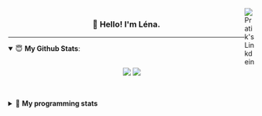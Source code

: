 <!--
<a href="https://twitter.com" target="_blank" rel="nofollow">
 <img align="right" alt="Pratik's Twitter" width="22px" src="https://cdn.jsdelivr.net/npm/simple-icons@v3/icons/twitter.svg" />
</a> 

-->
<a href="https://www.linkedin.com/in/lenagiacalone/" target="_blank" rel="nofollow">
 <img align="right" alt="Pratik's Linkdein" width="22px" src="https://cdn.jsdelivr.net/npm/simple-icons@v3/icons/linkedin.svg" />
</a>



<h3 align="center">👋 Hello! I'm Léna.</h3>

---

<!--
**lgiacalo/lgiacalo** is a ✨ _special_ ✨ repository because its `README.md` (this file) appears on your GitHub profile.

Here are some ideas to get you started:

- 🔭 I’m currently working on ...
- 🌱 I’m currently learning ...
- 👯 I’m looking to collaborate on ...
- 🤔 I’m looking for help with ...
- 💬 Ask me about ...
- 📫 How to reach me: ...
- 😄 Pronouns: ...
- ⚡ Fun fact: ...
-->

<details open>
 <summary> 😇 <b>My Github Stats</b>: </summary>
<br>
<p align = "center">
  <img src = "https://github-readme-stats.vercel.app/api?username=lgiacalo&show_icons=true&theme=nord" width="420">
  <img src = "https://github-readme-stats.vercel.app/api/top-langs/?username=lgiacalo&layout=compact&theme=nord">
</p>
 
<br>
<p align = "center">
  <imp src = "https://github-readme-stats.vercel.app/api/wakatime?username=lgiacalo&theme=nord">
</p>

</details>

<details>
 <summary>🤖 <b>My programming stats</b></summary>
 <br>
 
<!--START_SECTION:waka-->
![Lines of code](https://img.shields.io/badge/From%20Hello%20World%20I%27ve%20Written-998901%20lines%20of%20code-blue)

**🐱 My Github Data** 

> 🏆 986 Contributions in the Year 2021
 > 
> 📦 297.0 kB Used in Github's Storage 
 > 
> 🚫 Not Opted to Hire
 > 
> 📜 44 Public Repositories 
 > 
> 🔑 33 Private Repositories  
 > 
**I'm an Early 🐤** 

```text
🌞 Morning    232 commits    ████░░░░░░░░░░░░░░░░░░░░░   16.76% 
🌆 Daytime    547 commits    ██████████░░░░░░░░░░░░░░░   39.52% 
🌃 Evening    503 commits    █████████░░░░░░░░░░░░░░░░   36.34% 
🌙 Night      102 commits    █░░░░░░░░░░░░░░░░░░░░░░░░   7.37%

```
📅 **I'm Most Productive on Thursday** 

```text
Monday       207 commits    ███░░░░░░░░░░░░░░░░░░░░░░   14.96% 
Tuesday      161 commits    ███░░░░░░░░░░░░░░░░░░░░░░   11.63% 
Wednesday    279 commits    █████░░░░░░░░░░░░░░░░░░░░   20.16% 
Thursday     283 commits    █████░░░░░░░░░░░░░░░░░░░░   20.45% 
Friday       207 commits    ███░░░░░░░░░░░░░░░░░░░░░░   14.96% 
Saturday     81 commits     █░░░░░░░░░░░░░░░░░░░░░░░░   5.85% 
Sunday       166 commits    ███░░░░░░░░░░░░░░░░░░░░░░   11.99%

```


📊 **This Week I Spent My Time On** 

```text
⌚︎ Time Zone: Europe/Paris

💬 Programming Languages: 
JavaScript               24 hrs 24 mins      ████████████████████░░░░░   80.24% 
Bash                     2 hrs 45 mins       ██░░░░░░░░░░░░░░░░░░░░░░░   9.07% 
Markdown                 1 hr 25 mins        █░░░░░░░░░░░░░░░░░░░░░░░░   4.68% 
Other                    1 hr 11 mins        █░░░░░░░░░░░░░░░░░░░░░░░░   3.91% 
JSON                     33 mins             ░░░░░░░░░░░░░░░░░░░░░░░░░   1.83%

🔥 Editors: 
VS Code                  30 hrs 25 mins      █████████████████████████   100.0%

🐱‍💻 Projects: 
pappers-engine           26 hrs 5 mins       █████████████████████░░░░   85.77% 
testMDS                  2 hrs 34 mins       ██░░░░░░░░░░░░░░░░░░░░░░░   8.45% 
works                    1 hr 25 mins        █░░░░░░░░░░░░░░░░░░░░░░░░   4.68% 
pappers                  8 mins              ░░░░░░░░░░░░░░░░░░░░░░░░░   0.47% 
pappers-importers        7 mins              ░░░░░░░░░░░░░░░░░░░░░░░░░   0.41%

💻 Operating System: 
Mac                      30 hrs 25 mins      █████████████████████████   100.0%

```

**I Mostly Code in C** 

```text
C                        26 repos            ████████░░░░░░░░░░░░░░░░░   32.5% 
JavaScript               15 repos            ████░░░░░░░░░░░░░░░░░░░░░   18.75% 
HTML                     8 repos             ██░░░░░░░░░░░░░░░░░░░░░░░   10.0% 
Shell                    8 repos             ██░░░░░░░░░░░░░░░░░░░░░░░   10.0% 
C++                      4 repos             █░░░░░░░░░░░░░░░░░░░░░░░░   5.0%

```


**Timeline**

![Chart not found](https://raw.githubusercontent.com/lgiacalo/lgiacalo/main/charts/bar_graph.png) 


 Last Updated on 22/08/2021
<!--END_SECTION:waka-->

</details>
